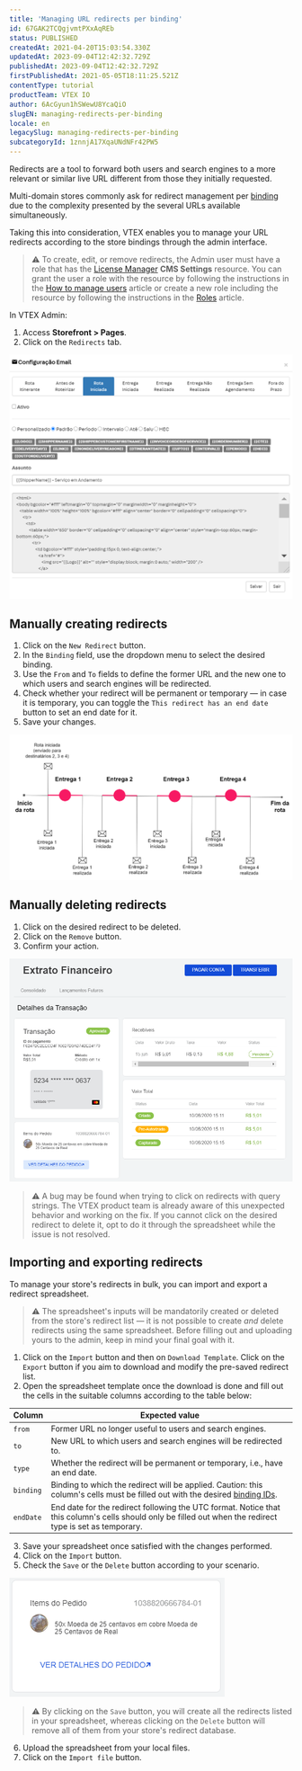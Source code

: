 ```yaml
---
title: 'Managing URL redirects per binding'
id: 67GAK2TCQgjvmtPXxAqREb
status: PUBLISHED
createdAt: 2021-04-20T15:03:54.330Z
updatedAt: 2023-09-04T12:42:32.729Z
publishedAt: 2023-09-04T12:42:32.729Z
firstPublishedAt: 2021-05-05T18:11:25.521Z
contentType: tutorial
productTeam: VTEX IO
author: 6AcGyun1hSWewU8YcaQiO
slugEN: managing-redirects-per-binding
locale: en
legacySlug: managing-redirects-per-binding
subcategoryId: 1znnjA17XqaUNdNFr42PW5
---
```


Redirects are a tool to forward both users and search engines to a more relevant or similar live URL different from those they initially requested.

Multi-domain stores commonly ask for redirect management per [binding](https://help.vtex.com/en/tutorial/what-is-binding--4NcN3NJd0IeYccgWCI8O2W) due to the complexity presented by the several URLs available simultaneously. 

Taking this into consideration, VTEX enables you to manage your URL redirects according to the store bindings through the admin interface.

>⚠️ To create, edit, or remove redirects, the Admin user must have a role that has the [License Manager](https://help.vtex.com/en/tutorial/license-manager-resources--3q6ztrC8YynQf6rdc6euk3) **CMS Settings** resource. You can grant the user a role with the resource by following the instructions in the [How to manage users](https://help.vtex.com/en/tutorial/managing-users--tutorials_512#editing-users) article or create a new role including the resource by following the instructions in the [Roles](https://help.vtex.com/en/tutorial/roles--7HKK5Uau2H6wxE1rH5oRbc#creating-a-role) article.

In VTEX Admin:

1. Access **Storefront > Pages**.
2. Click on the `Redirects` tab.

![en-redirecttab](https://raw.githubusercontent.com/vtexdocs/help-center-content/refs/heads/main/_1.png)

## Manually creating redirects

1. Click on the `New Redirect` button.
2. In the `Binding` field, use the dropdown menu to select the desired binding.
3. Use the `From` and `To` fields to define the former URL and the new one to which users and search engines will be redirected.
4. Check whether your redirect will be permanent or temporary — in case it is temporary, you can toggle the `This redirect has an end date` button to set an end date for it. 
5. Save your changes.

![en-novoredirect](https://raw.githubusercontent.com/vtexdocs/help-center-content/refs/heads/main/_2.png)

## Manually deleting redirects

1. Click on the desired redirect to be deleted.
2. Click on the `Remove` button.
3. Confirm your action. 

![en-remove-redirect](https://raw.githubusercontent.com/vtexdocs/help-center-content/refs/heads/main/_3.png)

>⚠️ A bug may be found when trying to click on redirects with query strings. The VTEX product team is already aware of this unexpected behavior and working on the fix. If you cannot click on the desired redirect to delete it, opt to do it through the spreadsheet while the issue is not resolved.

## Importing and exporting redirects

To manage your store's redirects in bulk, you can import and export a redirect spreadsheet. 

>⚠️ The spreadsheet's inputs will be mandatorily created or deleted from the store's redirect list — it is not possible to create <i>and</i> delete redirects using the same spreadsheet. Before filling out and uploading yours to the admin, keep in mind your final goal with it.

1. Click on the `Import` button and then on `Download Template`. Click on the `Export` button if you aim to download and modify the pre-saved redirect list. 
2. Open the spreadsheet template once the download is done and fill out the cells in the suitable columns according to the table below:

  | Column     | Expected value    |
| ---------- | ----------------- |
| `from`     | Former URL no longer useful to users and search engines. |
| `to`       | New URL to which users and search engines will be redirected to. |
| `type`     | Whether the redirect will be permanent or temporary, i.e., have an end date. |
| `binding`  | Binding to which the redirect will be applied. Caution: this column's cells must be filled out with the desired [binding IDs](https://developers.vtex.com/vtex-developer-docs/docs/checking-your-stores-binding-id). |
| `endDate`  | End date for the redirect following the UTC format. Notice that this column's cells should only be filled out when the redirect type is set as temporary. |

3. Save your spreadsheet once satisfied with the changes performed. 
4. Click on the `Import` button.
5. Check the `Save` or the `Delete` button according to your scenario.

  ![en-redirect-planilha](https://raw.githubusercontent.com/vtexdocs/help-center-content/refs/heads/main/_4.png)

  >⚠️ By clicking on the `Save` button, you will create all the redirects listed in your spreadsheet, whereas clicking on the `Delete` button will remove all of them from your store's redirect database.

6. Upload the spreadsheet from your local files.
7. Click on the `Import file` button.
